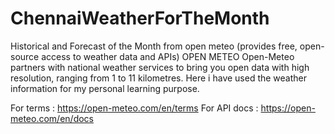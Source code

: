 # ChennaiWeatherForTheMonth
Historical and Forecast of the Month from open meteo (provides free, open-source access to weather data and APIs)
OPEN METEO
      Open-Meteo partners with national weather services to bring you open data with high resolution, ranging from 1 to 11 kilometres. Here i have used the weather information for my personal learning purpose.
      
For terms : https://open-meteo.com/en/terms
For API docs : https://open-meteo.com/en/docs
